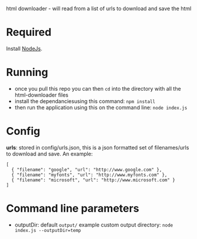 html downloader - will read from a list of urls to download and save the html

# Required
Install [NodeJs](https://nodejs.org/).

# Running
+ once you pull this repo you can then `cd` into the directory with all the html-downloader files
+ install the dependanciesusing this command: `npm install`
+ then run the application using this on the command line: `node index.js`

# Config
__urls__: stored in config/urls.json, this is a json formatted set of filenames/urls to download and save. An example:

```
[
  { "filename": "google", "url": "http://www.google.com" },
  { "filename": "myfonts", "url": "http://www.myfonts.com" },
  { "filename": "microsoft", "url": "http://www.microsoft.com" }
]
```

# Command line parameters
+ outputDir: default `output/` example custom output directory: `node index.js --outputDir=temp`
